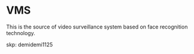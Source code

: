 # VMS
This is the source of video surveillance system based on face recognition technology.

skp: demidemi1125
